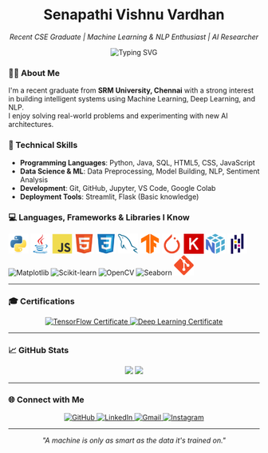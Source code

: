 <h1 align="center">Senapathi Vishnu Vardhan</h1>
<p align="center">
  <em>Recent CSE Graduate | Machine Learning & NLP Enthusiast | AI Researcher</em>
</p>

<p align="center">
  <img src="https://readme-typing-svg.demolab.com?font=Times+New+Roman&size=24&pause=1000&color=00F5FF&center=true&vCenter=true&width=500&lines=Looking+for+the+Data+Scientist+role" alt="Typing SVG" />
</p>



### 👨‍🎓 About Me

I'm a recent graduate from **SRM University, Chennai** with a strong interest in building intelligent systems using Machine Learning, Deep Learning, and NLP.  
I enjoy solving real-world problems and experimenting with new AI architectures.



### 🧠 Technical Skills

- **Programming Languages**: Python, Java, SQL, HTML5, CSS, JavaScript  
- **Data Science & ML**: Data Preprocessing, Model Building, NLP, Sentiment Analysis  
- **Development**: Git, GitHub, Jupyter, VS Code, Google Colab  
- **Deployment Tools**: Streamlit, Flask (Basic knowledge)



### 💻 Languages, Frameworks & Libraries I Know



<p align="left">
  <img src="https://raw.githubusercontent.com/devicons/devicon/master/icons/python/python-original.svg" alt="Python" width="40" height="40"/>
  <img src="https://raw.githubusercontent.com/devicons/devicon/master/icons/java/java-original.svg" alt="Java" width="40" height="40"/>
  <img src="https://raw.githubusercontent.com/devicons/devicon/master/icons/javascript/javascript-original.svg" alt="JavaScript" width="40" height="40"/>
  <img src="https://raw.githubusercontent.com/devicons/devicon/master/icons/html5/html5-original.svg" alt="HTML5" width="40" height="40"/>
  <img src="https://raw.githubusercontent.com/devicons/devicon/master/icons/css3/css3-original.svg" alt="CSS3" width="40" height="40"/>
  <img src="https://raw.githubusercontent.com/devicons/devicon/master/icons/mysql/mysql-original.svg" alt="MySQL" width="40" height="40"/>
  <!-- TensorFlow -->
  <img src="https://raw.githubusercontent.com/devicons/devicon/master/icons/tensorflow/tensorflow-original.svg" alt="TensorFlow" width="40" height="40"/>

  <!-- PyTorch -->
  <img src="https://raw.githubusercontent.com/devicons/devicon/master/icons/pytorch/pytorch-original.svg" alt="PyTorch" width="40" height="40"/>

  <!-- Keras -->
  <img src="https://raw.githubusercontent.com/devicons/devicon/master/icons/keras/keras-original.svg" alt="Keras" width="40" height="40"/>

  <!-- NumPy -->
  <img src="https://raw.githubusercontent.com/devicons/devicon/master/icons/numpy/numpy-original.svg" alt="NumPy" width="40" height="40"/>

  <!-- Pandas -->
  <img src="https://raw.githubusercontent.com/devicons/devicon/master/icons/pandas/pandas-original.svg" alt="Pandas" width="40" height="40"/>

  <!-- Matplotlib (No devicon icon, using external verified GitHub asset) -->
  <img src="https://upload.wikimedia.org/wikipedia/commons/8/84/Matplotlib_icon.svg" alt="Matplotlib" width="40" height="40"/>

  <!-- Scikit-learn -->
  <img src="https://upload.wikimedia.org/wikipedia/commons/0/05/Scikit_learn_logo_small.svg" alt="Scikit-learn" width="40" height="40"/>

  <!-- OpenCV (no devicon, using verified image) -->
  <img src="https://raw.githubusercontent.com/opencv/opencv/master/doc/logo/logo.png" alt="OpenCV" width="40" height="40"/>

  <!-- Seaborn (no official logo, using alternative style) -->
  <img src="https://seaborn.pydata.org/_static/logo-wide-lightbg.svg" alt="Seaborn" width="90" height="40"/>

  <!-- Git -->
  <img src="https://raw.githubusercontent.com/devicons/devicon/master/icons/git/git-original.svg" alt="Git" width="40" height="40"/>
</p>

---

### 🎓 Certifications

<p align="center">
  <a href="https://www.example.com/certificate1" target="_blank">
    <img src="https://img.icons8.com/clouds/100/certificate.png" width="100" alt="TensorFlow Certificate"/>
  </a>
  <a href="https://www.example.com/certificate2" target="_blank">
    <img src="https://img.icons8.com/clouds/100/certificate.png" width="100" alt="Deep Learning Certificate"/>
  </a>
  <!-- Add more -->
</p>


---

### 📈 GitHub Stats

<p align="center">
  <img src="https://github-readme-stats.vercel.app/api?username=SVISHNUVARDHAN3610&show_icons=true&theme=default&hide_border=true"/>
  <img src="https://github-readme-stats.vercel.app/api/top-langs/?username=SVISHNUVARDHAN3610&layout=compact&theme=default&hide_border=true"/>
</p>

---

### 🌐 Connect with Me

<p align="center">
  <a href="https://github.com/SVISHNUVARDHAN3610" target="_blank">
    <img src="https://img.shields.io/badge/GitHub-100000?style=for-the-badge&logo=github&logoColor=white" alt="GitHub"/>
  </a>
  <a href="https://www.linkedin.com/in/senapathi-vishnu-vardhan-546368273/" target="_blank">
    <img src="https://img.shields.io/badge/LinkedIn-0077B5?style=for-the-badge&logo=linkedin&logoColor=white" alt="LinkedIn"/>
  </a>
  <a href="mailto:vishnuvardhansenapathi3610@gmail.com" target="_blank">
    <img src="https://img.shields.io/badge/Gmail-D14836?style=for-the-badge&logo=gmail&logoColor=white" alt="Gmail"/>
  </a>
  <a href="https://www.instagram.com/s_vishnu_vardhan_/" target="_blank">
    <img src="https://img.shields.io/badge/Instagram-E4405F?style=for-the-badge&logo=instagram&logoColor=white" alt="Instagram"/>
  </a>
</p>

---

<p align="center">
  <em>"A machine is only as smart as the data it's trained on."</em>
</p>
